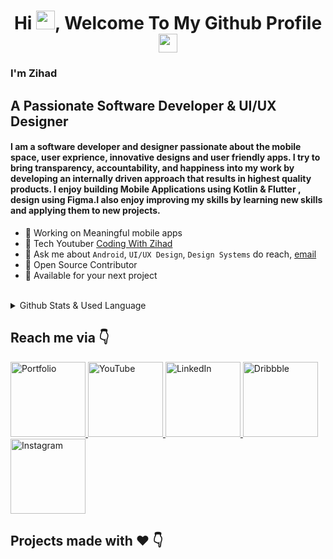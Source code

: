 
<h1 align="center">Hi <img src="https://raw.githubusercontent.com/MartinHeinz/MartinHeinz/master/wave.gif" width="30px">, Welcome To My Github Profile <img src="https://images.emojiterra.com/google/android-11/512px/1f468-1f4bb.png" width="30px"></h1>

<h3> I'm Zihad</h3>

<h2> A Passionate Software Developer & UI/UX Designer  </h2>

<h4 >I am a software developer and designer passionate about the mobile space, user exprience, innovative designs and user friendly apps. I try to bring transparency, accountability, and happiness into my work by developing an internally driven approach that results in highest quality products. I enjoy building Mobile Applications using Kotlin & Flutter , design using Figma.I also enjoy improving my skills by learning new skills and applying them to new projects.</h4>

* 📱 Working on Meaningful mobile apps 
* 📸 Tech Youtuber [Coding With Zihad](https://www.youtube.com/channel/UCcW_tC_52WI9IwY-XkH3sDQ)
* 💬 Ask me about ``Android``, ``UI/UX Design``, ``Design Systems``  do reach, [email](mailto:mdzihad321@gmail.com)
* 📝 Open Source Contributor
* 💌 Available for your next project

<br />
<details>
<summary> Github Stats & Used Language</summary>
<br>
 
![Zihad's GitHub stats](https://github-readme-stats.vercel.app/api?username=mdzihad89&show_icons=true&theme=radical)
 
<a href="https://github.com/mdzihad89/github-readme-stats"><img alt="Zihad's Top Languages" src="https://github-readme-stats.vercel.app/api/top-langs/?username=mdzihad89&langs_count=8&count_private=true&layout=compact&theme=react&hide_border=true&bg_color=0D1117" /></a>
 
</details>

## Reach me via 👇
<p float="left">
 
 <a href="http://mdzihad.unaux.com/" title="Redirect to Portfolio">
    <img src="https://user-images.githubusercontent.com/83513508/138869912-a1a2f570-b5bc-4464-a6f3-4d11081396c0.png" width="120" alt="Portfolio" />
  </a>

<a href="https://www.youtube.com/channel/UCcW_tC_52WI9IwY-XkH3sDQ" title="Redirect to YouTube">
    <img src="https://user-images.githubusercontent.com/83513508/138793639-5e2dd6fe-cbd7-4ef6-ad2f-1a27712b15ab.png" width="120" alt="YouTube" />
  </a>
  
  <a href="https://www.linkedin.com/in/md-zihad-9286161a6/" title="Redirect to LinkedIn">
    <img src="https://user-images.githubusercontent.com/83513508/138793638-47206484-3036-477f-bbc7-cf1f67cdb9e9.png" width="120" alt="LinkedIn" />
  </a>
  
  <a href="https://dribbble.com/md_zihad" title="Redirect to Dribbble">
    <img src="https://user-images.githubusercontent.com/83513508/138793641-0f69aca0-dd3e-4cfc-a2ea-48094cbbbe00.png" width="120" alt="Dribbble" />
  </a>
  
  <a href="https://www.instagram.com/short_.circuits/" title="Redirect to Instagram">
    <img src="https://user-images.githubusercontent.com/83513508/138793635-5f5a9516-5615-4979-b999-bb4b0a41e3bc.png" width="120" alt="Instagram" />
  </a>

</p>

## Projects made with ❤️ 👇

 




